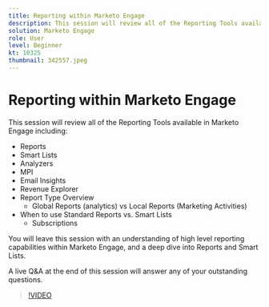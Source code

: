 ```yaml
---
title: Reporting within Marketo Engage
description: This session will review all of the Reporting Tools available in Marketo Engage including  Reports  Smart Lists  Analyzers  MPI  Email Insights
solution: Marketo Engage
role: User
level: Beginner
kt: 10325
thumbnail: 342557.jpeg
---
```

# Reporting within Marketo Engage

This session will review all of the Reporting Tools available in Marketo Engage including:

* Reports
* Smart Lists
* Analyzers
* MPI
* Email Insights
* Revenue Explorer
* Report Type Overview
  * Global Reports (analytics) vs Local Reports (Marketing Activities)
* When to use Standard Reports vs. Smart Lists
  * Subscriptions

You will leave this session with an understanding of high level reporting capabilities within Marketo Engage, and a deep dive into Reports and Smart Lists.

A live Q&A at the end of this session will answer any of your outstanding questions.

>[!VIDEO](https://video.tv.adobe.com/v/342557/?quality=12&learn=on)
